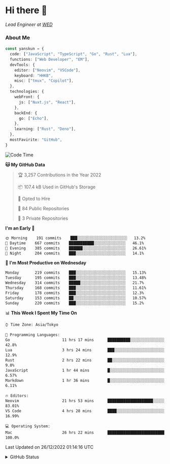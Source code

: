 # Hi there&nbsp;:wave:

_Lead Engineer at [WED](https://github.com/wedinc)_

### About Me

```ts
const yanskun = {
  code: ["JavaScript", "TypeScript", "Go", "Rust", "Lua"],
  functions: ["Web Developer", "EM"],
  devTools: {
    editor: ["Neovim", "VSCode"],
    keyboard: "HHKB",
    misc: ["tmux", "Copilot"],
  },
  technologies: {
    webFront: {
      js: ["Nuxt.js", "React"],
    },
    backEnd: {
      go: ["Echo"],
    },
    learning: ["Rust", "Deno"],
  },
  mostFavirite: "GitHub",
}
```

<!--START_SECTION:waka-->
![Code Time](http://img.shields.io/badge/Code%20Time-51%20hrs%2057%20mins-blue)

**🐱 My GitHub Data** 

> 🏆 3,257 Contributions in the Year 2022
 > 
> 📦 107.4 kB Used in GitHub's Storage 
 > 
> 💼 Opted to Hire
 > 
> 📜 84 Public Repositories 
 > 
> 🔑 3 Private Repositories  
 > 
**I'm an Early 🐤** 

```text
🌞 Morning    191 commits    ███░░░░░░░░░░░░░░░░░░░░░░   13.2% 
🌆 Daytime    667 commits    ███████████░░░░░░░░░░░░░░   46.1% 
🌃 Evening    385 commits    ██████░░░░░░░░░░░░░░░░░░░   26.61% 
🌙 Night      204 commits    ███░░░░░░░░░░░░░░░░░░░░░░   14.1%

```
📅 **I'm Most Productive on Wednesday** 

```text
Monday       219 commits    ███░░░░░░░░░░░░░░░░░░░░░░   15.13% 
Tuesday      195 commits    ███░░░░░░░░░░░░░░░░░░░░░░   13.48% 
Wednesday    314 commits    █████░░░░░░░░░░░░░░░░░░░░   21.7% 
Thursday     168 commits    ███░░░░░░░░░░░░░░░░░░░░░░   11.61% 
Friday       178 commits    ███░░░░░░░░░░░░░░░░░░░░░░   12.3% 
Saturday     153 commits    ██░░░░░░░░░░░░░░░░░░░░░░░   10.57% 
Sunday       220 commits    ███░░░░░░░░░░░░░░░░░░░░░░   15.2%

```


📊 **This Week I Spent My Time On** 

```text
⌚︎ Time Zone: Asia/Tokyo

💬 Programming Languages: 
Go                       11 hrs 17 mins      ██████████░░░░░░░░░░░░░░░   42.8% 
Lua                      3 hrs 24 mins       ███░░░░░░░░░░░░░░░░░░░░░░   12.9% 
Rust                     2 hrs 22 mins       ██░░░░░░░░░░░░░░░░░░░░░░░   9.0% 
JavaScript               1 hr 44 mins        █░░░░░░░░░░░░░░░░░░░░░░░░   6.57% 
Markdown                 1 hr 36 mins        █░░░░░░░░░░░░░░░░░░░░░░░░   6.11%

🔥 Editors: 
Neovim                   21 hrs 53 mins      ████████████████████░░░░░   83.01% 
VS Code                  4 hrs 28 mins       ████░░░░░░░░░░░░░░░░░░░░░   16.99%

💻 Operating System: 
Mac                      26 hrs 22 mins      █████████████████████████   100.0%

```


 Last Updated on 26/12/2022 01:14:16 UTC
<!--END_SECTION:waka-->

<details>
<summary>GitHub Status</summary>
<picture>
  <source media="(prefers-color-scheme: dark)" srcset="https://raw.githubusercontent.com/yanskun/yanskun/master/profile-summary-card-output/nord_dark/0-profile-details.svg">
 <img src="https://raw.githubusercontent.com/yanskun/yanskun/master/profile-summary-card-output/default/0-profile-details.svg">
</picture>
<br>
<picture>
  <source media="(prefers-color-scheme: dark)" srcset="https://raw.githubusercontent.com/yanskun/yanskun/master/profile-summary-card-output/nord_dark/1-repos-per-language.svg">
 <img src="https://raw.githubusercontent.com/yanskun/yanskun/master/profile-summary-card-output/default/1-repos-per-language.svg">
</picture>
<picture>
  <source media="(prefers-color-scheme: dark)" srcset="https://raw.githubusercontent.com/yanskun/yanskun/master/profile-summary-card-output/nord_dark/2-most-commit-language.svg">
 <img src="https://raw.githubusercontent.com/yanskun/yanskun/master/profile-summary-card-output/default/2-most-commit-language.svg">
</picture>
<br>
<picture>
  <source media="(prefers-color-scheme: dark)" srcset="https://raw.githubusercontent.com/yanskun/yanskun/master/profile-summary-card-output/nord_dark/3-stats.svg">
 <img src="https://raw.githubusercontent.com/yanskun/yanskun/master/profile-summary-card-output/default/3-stats.svg">
</picture>
<picture>
  <source media="(prefers-color-scheme: dark)" srcset="https://raw.githubusercontent.com/yanskun/yanskun/master/profile-summary-card-output/nord_dark/4-productive-time.svg">
 <img src="https://raw.githubusercontent.com/yanskun/yanskun/master/profile-summary-card-output/default/4-productive-time.svg">
</picture>
</details>
